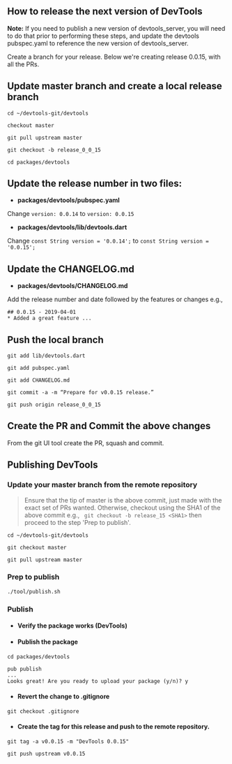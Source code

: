 ## How to release the next version of DevTools

**Note:** If you need to publish a new version of devtools_server, you will need
to do that prior to performing these steps, and update the devtools pubspec.yaml
to reference the new version of devtools_server.

Create a branch for your release. Below we're creating release 0.0.15, with all the PRs.

## Update master branch and create a local release branch
```shell
cd ~/devtools-git/devtools

checkout master

git pull upstream master

git checkout -b release_0_0_15

cd packages/devtools
```

## Update the release number in two files:
- **packages/devtools/pubspec.yaml**

Change ```version: 0.0.14``` to ```version: 0.0.15```

- **packages/devtools/lib/devtools.dart**

Change ```const String version = '0.0.14';``` to ```const String version = '0.0.15';```

## Update the CHANGELOG.md
- **packages/devtools/CHANGELOG.md**

Add the release number and date followed by the features or changes e.g.,

```
## 0.0.15 - 2019-04-01
* Added a great feature ...
```

## Push the local branch

```shell
git add lib/devtools.dart 

git add pubspec.yaml

git add CHANGELOG.md

git commit -a -m “Prepare for v0.0.15 release.”

git push origin release_0_0_15
```

## Create the PR and Commit the above changes
From the git UI tool create the PR, squash and commit.

## Publishing DevTools
### Update your master branch from the remote repository
> Ensure that the tip of master is the above commit, just made with the exact set of PRs wanted.  Otherwise, checkout using the SHA1 of the above commit e.g.,
``` git checkout -b release_15 <SHA1>``` then proceed to the step 'Prep to publish'.

```shell
cd ~/devtools-git/devtools

git checkout master

git pull upstream master
```
### Prep to publish
```shell
./tool/publish.sh
``` 
### Publish
- #### Verify the package works (DevTools)
- #### Publish the package
```shell
cd packages/devtools

pub publish
...
Looks great! Are you ready to upload your package (y/n)? y
```
- #### Revert the change to .gitignore
```shell
git checkout .gitignore
```
- #### Create the tag for this release and push to the remote repository.
```shell
git tag -a v0.0.15 -m "DevTools 0.0.15"

git push upstream v0.0.15
```